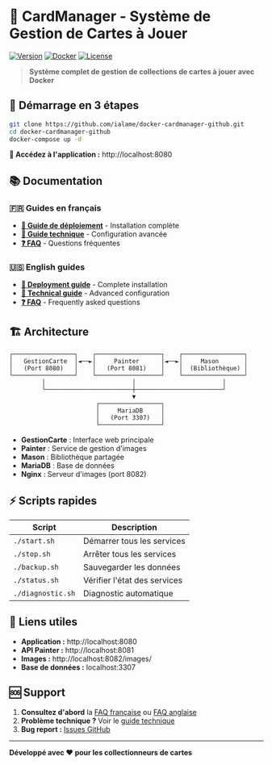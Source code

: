 # 🎯 CardManager - Système de Gestion de Cartes à Jouer

[![Version](https://img.shields.io/badge/version-1.0.0-blue.svg)](https://github.com/ialame/docker-cardmanager-github)
[![Docker](https://img.shields.io/badge/docker-ready-green.svg)](https://www.docker.com/)
[![License](https://img.shields.io/badge/license-MIT-yellow.svg)](LICENSE)

> **Système complet de gestion de collections de cartes à jouer avec Docker**

## 🚀 Démarrage en 3 étapes

```bash
git clone https://github.com/ialame/docker-cardmanager-github.git
cd docker-cardmanager-github
docker-compose up -d
```

**📱 Accédez à l'application :** http://localhost:8080

## 📚 Documentation

### 🇫🇷 Guides en français
- **[📖 Guide de déploiement](docs/DEPLOIEMENT-FR.md)** - Installation complète
- **[🔧 Guide technique](docs/TECHNIQUE-FR.md)** - Configuration avancée
- **[❓ FAQ](docs/FAQ-FR.md)** - Questions fréquentes

### 🇺🇸 English guides
- **[📖 Deployment guide](docs/DEPLOYMENT-EN.md)** - Complete installation
- **[🔧 Technical guide](docs/TECHNICAL-EN.md)** - Advanced configuration
- **[❓ FAQ](docs/FAQ-EN.md)** - Frequently asked questions

## 🏗️ Architecture

```
┌─────────────────┐    ┌──────────────────┐    ┌─────────────────┐
│   GestionCarte  │◄──►│     Painter      │◄──►│     Mason       │
│   (Port 8080)   │    │   (Port 8081)    │    │  (Bibliothèque) │
└─────────────────┘    └──────────────────┘    └─────────────────┘
         │                        │                        │
         └────────────────────────┼────────────────────────┘
                                  ▼
                        ┌─────────────────┐
                        │     MariaDB     │
                        │   (Port 3307)   │
                        └─────────────────┘
```

- **GestionCarte** : Interface web principale
- **Painter** : Service de gestion d'images
- **Mason** : Bibliothèque partagée
- **MariaDB** : Base de données
- **Nginx** : Serveur d'images (port 8082)

## ⚡ Scripts rapides

| Script | Description |
|--------|-------------|
| `./start.sh` | Démarrer tous les services |
| `./stop.sh` | Arrêter tous les services |
| `./backup.sh` | Sauvegarder les données |
| `./status.sh` | Vérifier l'état des services |
| `./diagnostic.sh` | Diagnostic automatique |

## 🎯 Liens utiles

- **Application :** http://localhost:8080
- **API Painter :** http://localhost:8081
- **Images :** http://localhost:8082/images/
- **Base de données :** localhost:3307

## 🆘 Support

1. **Consultez d'abord** la [FAQ française](docs/FAQ-FR.md) ou [FAQ anglaise](docs/FAQ-EN.md)
2. **Problème technique ?** Voir le [guide technique](docs/TECHNIQUE-FR.md)
3. **Bug report :** [Issues GitHub](https://github.com/ialame/docker-cardmanager-github/issues)

---

**Développé avec ❤️ pour les collectionneurs de cartes**
